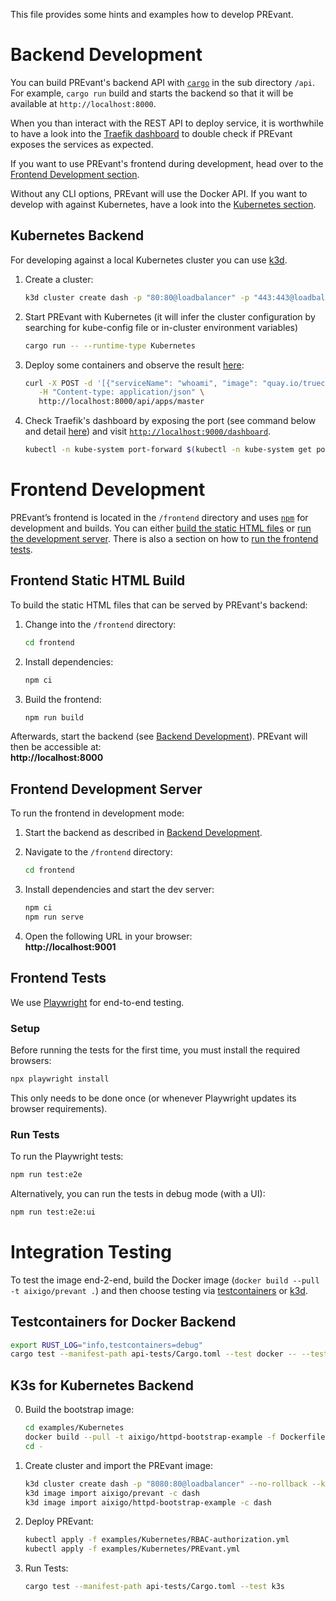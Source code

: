 This file provides some hints and examples how to develop PREvant.

# Backend Development

You can build PREvant's backend API with [`cargo`](https://doc.rust-lang.org/cargo/) in the sub directory `/api`. For example, `cargo run` build and starts the backend so that it will be available at `http://localhost:8000`.

When you than interact with the REST API to deploy service, it is worthwhile to have a look into the [Traefik dashboard](https://doc.traefik.io/traefik/operations/dashboard/#the-dashboard) to double check if PREvant exposes the services as expected.

If you want to use PREvant's frontend during development, head over to the [Frontend Development section](#frontend-development).

Without any CLI options, PREvant will use the Docker API. If you want to develop with against Kubernetes, have a look into the [Kubernetes section](#k8s-dev).

## <a name="k8s-dev"></a>Kubernetes Backend

For developing against a local Kubernetes cluster you can use [k3d].

1. Create a cluster:

   ```bash
   k3d cluster create dash -p "80:80@loadbalancer" -p "443:443@loadbalancer"
   ```

2. Start PREvant with Kubernetes (it will infer the cluster configuration by searching for kube-config file or in-cluster environment variables)

   ```bash
   cargo run -- --runtime-type Kubernetes
   ```

3. Deploy some containers and observe the result [here](http://localhost/master/whoami/):

   ```bash
   curl -X POST -d '[{"serviceName": "whoami", "image": "quay.io/truecharts/whoami:1.8.1"}]' \
      -H "Content-type: application/json" \
      http://localhost:8000/api/apps/master
   ```

4. Check Traefik's dashboard by exposing the port (see command below and detail [here](https://stackoverflow.com/q/68565048/5088458)) and visit [`http://localhost:9000/dashboard`](http://localhost:9000/dashboard).

   ```bash
   kubectl -n kube-system port-forward $(kubectl -n kube-system get pods --selector "app.kubernetes.io/name=traefik" --output name) 9000:9000
   ```

# <a name="fe-dev"></a>Frontend Development

PREvant’s frontend is located in the `/frontend` directory and uses [`npm`](https://www.npmjs.com/) for development and builds. You can either [build the static HTML files](#frontend-static-html-build) or [run the development server](#frontend-development-server). There is also a section on how to [run the frontend tests](#frontend-tests).

## <a name="fe-static-html"></a>Frontend Static HTML Build

To build the static HTML files that can be served by PREvant's backend:

1. Change into the `/frontend` directory:
   ```bash
   cd frontend
   ```
2. Install dependencies:
   ```bash
   npm ci
   ```
3. Build the frontend:
   ```bash
   npm run build
   ```

Afterwards, start the backend (see [Backend Development](#backend-development)). PREvant will then be accessible at:  
**http://localhost:8000**


## <a name="fe-dev-server"></a>Frontend Development Server

To run the frontend in development mode:

1. Start the backend as described in [Backend Development](#backend-development).
2. Navigate to the `/frontend` directory:

   ```bash
   cd frontend
   ```

3. Install dependencies and start the dev server:

   ```bash
   npm ci
   npm run serve
   ```
   
4. Open the following URL in your browser:  
   **http://localhost:9001**

## Frontend Tests

We use [Playwright](https://playwright.dev/) for end-to-end testing.

### Setup

Before running the tests for the first time, you must install the required browsers:

```bash
npx playwright install
```

This only needs to be done once (or whenever Playwright updates its browser requirements).

### Run Tests

To run the Playwright tests:

```bash
npm run test:e2e
```

Alternatively, you can run the tests in debug mode (with a UI):

```bash
npm run test:e2e:ui
```

# Integration Testing

To test the image end-2-end, build the Docker image (`docker build --pull -t
aixigo/prevant .`) and then choose testing via
[testcontainers](https://testcontainers.com/) or [k3d].

## Testcontainers for Docker Backend

```sh
export RUST_LOG="info,testcontainers=debug"
cargo test --manifest-path api-tests/Cargo.toml --test docker -- --test-threads=1 --nocapture
```

## K3s for Kubernetes Backend

0. Build the bootstrap image:
   ```sh
   cd examples/Kubernetes
   docker build --pull -t aixigo/httpd-bootstrap-example -f Dockerfile.bootstrap  .
   cd -
   ```
1. Create cluster and import the PREvant image:
   ```sh
   k3d cluster create dash -p "8080:80@loadbalancer" --no-rollback --k3s-arg --disable=metrics-server@server:* --image rancher/k3s:v1.31.7-k3s1
   k3d image import aixigo/prevant -c dash
   k3d image import aixigo/httpd-bootstrap-example -c dash
   ```
2. Deploy PREvant:
   ```sh
   kubectl apply -f examples/Kubernetes/RBAC-authorization.yml
   kubectl apply -f examples/Kubernetes/PREvant.yml
   ```
3. Run Tests:
   ```sh
   cargo test --manifest-path api-tests/Cargo.toml --test k3s
   ```

[k3d]: https://k3d.io
